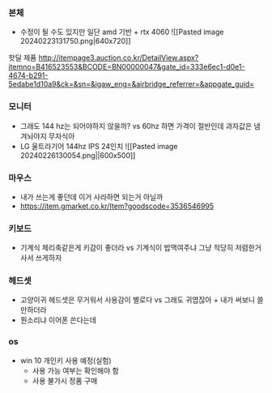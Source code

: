 ### 본체
- 수정이 될 수도 있지만 일단 amd 기반 + rtx 4060
![[Pasted image 20240223131750.png|640x720]]

핫딜 제품
http://itempage3.auction.co.kr/DetailView.aspx?itemno=B416523553&BCODE=BN00000047&gate_id=333e6ec1-d0e1-4674-b291-5edabe1d10a9&ck=&sn=&igaw_eng=&airbridge_referrer=&appgate_guid=
### 모니터
- 그래도 144 hz는 되어야하지 않을까? vs 60hz 하면 가격이 절반인데 과자값은 냄겨놔야지 무자식아
- LG 울트라기어 144hz IPS 24인치
  ![[Pasted image 20240226130054.png||600x500]]
### 마우스
- 내가 쓰는게 좋던데 이거 사라하면 되는거 아닐까
- https://item.gmarket.co.kr/Item?goodscode=3536546995 
### 키보드
- 기계식 체리축같은게 키감이 좋더라 vs 기계식이 밥맥여주냐 그냥 적당히 저렴한거 사서 쓰게하자
### 헤드셋
- 고양이귀 헤드셋은 무거워서 사용감이 별로다 vs 그래도 귀엽잖아 + 내가 써보니 쓸만하더라
- 뭔소리냐 이어폰 쓴다는데
### os
- win 10 개인키 사용 예정(실험)
	- 사용 가능 여부는 확인해야 함
	- 사용 불가시 정품 구매 

